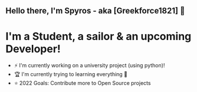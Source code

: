## Hello there, I'm Spyros - aka [Greekforce1821] 👋

# I'm a Student, a sailor & an upcoming Developer!
-  ⚡ I'm currently working on a university project (using python)!
- 🏆 I'm currently trying to learning everything 🤣
- ⭐ 2022 Goals: Contribute more to Open Source projects



